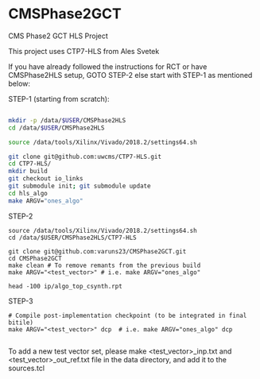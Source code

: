 # CMSPhase2GCT
CMS Phase2 GCT HLS Project

This project uses CTP7-HLS from Ales Svetek

If you have already followed the instructions for RCT or have CMSPhase2HLS setup, GOTO STEP-2 else start with STEP-1 as mentioned below: 

STEP-1 (starting from scratch):
```bash

mkdir -p /data/$USER/CMSPhase2HLS
cd /data/$USER/CMSPhase2HLS

source /data/tools/Xilinx/Vivado/2018.2/settings64.sh

git clone git@github.com:uwcms/CTP7-HLS.git
cd CTP7-HLS/
mkdir build
git checkout io_links
git submodule init; git submodule update
cd hls_algo
make ARGV="ones_algo"
```

STEP-2
```
source /data/tools/Xilinx/Vivado/2018.2/settings64.sh
cd /data/$USER/CMSPhase2HLS/CTP7-HLS

git clone git@github.com:varuns23/CMSPhase2GCT.git
cd CMSPhase2GCT
make clean # To remove remants from the previous build 
make ARGV="<test_vector>" # i.e. make ARGV="ones_algo"

head -100 ip/algo_top_csynth.rpt

```

STEP-3
```
# Compile post-implementation checkpoint (to be integrated in final bitile)
make ARGV="<test_vector>" dcp  # i.e. make ARGV="ones_algo" dcp


```

To add a new test vector set, please make <test_vector>_inp.txt and <test_vector>_out_ref.txt  file in the data directory, and add it to the sources.tcl
